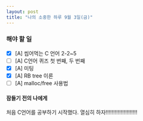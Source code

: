 ```yaml
---
layout: post
title: "나의 소중한 하루 9월 3일(금)"
---
```


### 해야 할 일

- [x] [A] 씹어먹는 C 언어 2-2~5
- [ ] [A] C언어 퀴즈 첫 번째, 두 번째
- [x] [A] 미팅
- [x] [A] RB tree 이론
- [ ] [A] malloc/free 사용법

#### 잠들기 전의 나에게

처음 C언어를 공부하기 시작했다. 열심히 하자!!!!!!!!!!!!!!!!!!!!!

